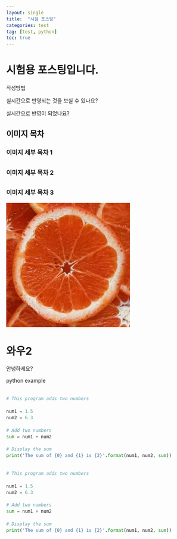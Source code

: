 ```yaml
---
layout: single
title:  "시험 포스팅"
categories: test
tag: [test, python]
toc: true
---
```


# 시험용 포스팅입니다. 

작성방법

실시간으로 반영되는 것을 보실 수 있나요?



실시간으로 반영이 되었나요?



## 이미지 목차

### 이미지 세부 목차 1

## 

### 이미지 세부 목차 2

## 

### 이미지 세부 목차 3

![test이미지](../images/2021-11-25-first/test이미지-16378287691262.jpg)



# 와우2

안녕하세요?



python example

```python

# This program adds two numbers

num1 = 1.5
num2 = 6.3

# Add two numbers
sum = num1 + num2

# Display the sum
print('The sum of {0} and {1} is {2}'.format(num1, num2, sum))

```



``` python

# This program adds two numbers

num1 = 1.5
num2 = 6.3

# Add two numbers
sum = num1 + num2

# Display the sum
print('The sum of {0} and {1} is {2}'.format(num1, num2, sum))

```